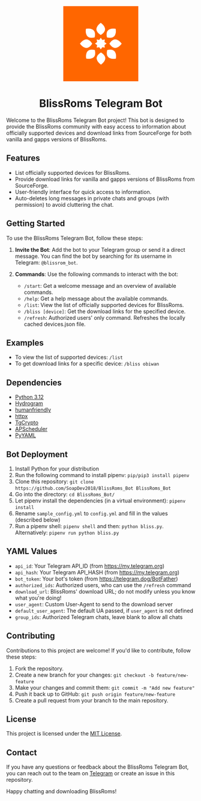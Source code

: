 <div align="center">
  <img src="blissroms-logo.png" alt="BlissRoms Logo" width="200" height="200">
  <h1>BlissRoms Telegram Bot</h1>
</div>

Welcome to the BlissRoms Telegram Bot project! This bot is designed to provide the BlissRoms community with easy access to information about officially supported devices and download links from SourceForge for both vanilla and gapps versions of BlissRoms.

## Features

- List officially supported devices for BlissRoms.
- Provide download links for vanilla and gapps versions of BlissRoms from SourceForge.
- User-friendly interface for quick access to information.
- Auto-deletes long messages in private chats and groups (with permission) to avoid cluttering the chat.

## Getting Started

To use the BlissRoms Telegram Bot, follow these steps:

1. **Invite the Bot**: Add the bot to your Telegram group or send it a direct message. You can find the bot by searching for its username in Telegram: `@blissrom_bot`.

2. **Commands**: Use the following commands to interact with the bot:
   - `/start`: Get a welcome message and an overview of available commands.
   - `/help`: Get a help message about the available commands.
   - `/list`: View the list of officially supported devices for BlissRoms.
   - `/bliss [device]`: Get the download links for the specified device.
   - `/refresh`: Authorized users' only command. Refreshes the locally cached devices.json file.

## Examples

- To view the list of supported devices: `/list`
- To get download links for a specific device: `/bliss obiwan`

## Dependencies

- [Python 3.12](https://python.org)
- [Hydrogram](https://hydrogram.org)
- [humanfriendly](https://pypi.org/project/humanfriendly/)
- [httpx](https://www.python-httpx.org/)
- [TgCrypto](https://pypi.org/project/TgCrypto/)
- [APScheduler](https://pypi.org/project/APScheduler/)
- [PyYAML](https://pypi.org/project/PyYAML/)

## Bot Deployment

1. Install Python for your distribution
2. Run the following command to install pipenv: `pip/pip3 install pipenv`
3. Clone this repository: `git clone https://github.com/SoapDev2018/BlissRoms_Bot BlissRoms_Bot`
4. Go into the directory: `cd BlissRoms_Bot/`
5. Let pipenv install the dependencies (in a virtual environment): `pipenv install`
6. Rename `sample_config.yml` to `config.yml` and fill in the values (described below)
7. Run a pipenv shell: `pipenv shell` and then: `python bliss.py`. Alternatively: `pipenv run python bliss.py`

## YAML Values

- `api_id`: Your Telegram API_ID (from <https://my.telegram.org>)
- `api_hash`: Your Telegram API_HASH (from <https://my.telegram.org>)
- `bot_token`: Your bot's token (from <https://telegram.dog/BotFather>)
- `authorized_ids`: Authorized users, who can use the `/refresh` command
- `download_url`: BlissRoms' download URL; do not modify unless you know what you're doing!
- `user_agent`: Custom User-Agent to send to the download server
- `default_user_agent`: The default UA passed, if `user_agent` is not defined
- `group_ids`: Authorized Telegram chats, leave blank to allow all chats

## Contributing

Contributions to this project are welcome! If you'd like to contribute, follow these steps:

1. Fork the repository.
2. Create a new branch for your changes: `git checkout -b feature/new-feature`
3. Make your changes and commit them: `git commit -m "Add new feature"`
4. Push it back up to GitHub: `git push origin feature/new-feature`
5. Create a pull request from your branch to the main repository.

## License

This project is licensed under the [MIT License](LICENSE).

## Contact

If you have any questions or feedback about the BlissRoms Telegram Bot, you can reach out to the team on [Telegram](https://telegram.dog/Team_Bliss_Community) or create an issue in this repository.

Happy chatting and downloading BlissRoms!
